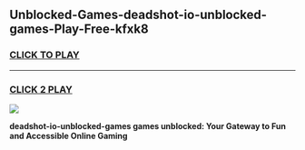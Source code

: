 
## Unblocked-Games-deadshot-io-unblocked-games-Play-Free-kfxk8
<h3>
<a href="https://premium76.site?title=deadshot-io-unblocked-games&ref=21A">CLICK TO PLAY</a></h3>
<hr>

<h3>
<a href="https://premium76.site?title=deadshot-io-unblocked-games&ref=21A">CLICK 2 PLAY</a>
  
</h3>

<a href="https://premium76.site?title=deadshot-io-unblocked-games&ref=21A"><img src="https://clearcache.store/games.png"></a>


**deadshot-io-unblocked-games games unblocked: Your Gateway to Fun and Accessible Online Gaming**
